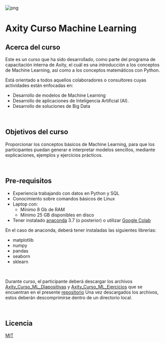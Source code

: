 ![png](imagenes/logotipo-axity-ppt.png)

# Axity Curso Machine Learning

## Acerca del curso

Este es un curso que ha sido desarrollado, como parte del programa de capacitación interna de Axity, el cuál es una introducción a los conceptos de Machine Learning, asi como a los conceptos matemáticos con Python.

Está orientado a todos aquellos colaboradores o consultores cuyas actividades están enfocadas en:

* Desarrollo de modelos de Machine Learning
* Desarrollo de aplicaciones de Inteligencia Artificial (AI).
* Desarrollo de soluciones de Big Data

&nbsp;
&nbsp;

## Objetivos del curso

Proporcionar los conceptos básicos de Machine Learning, para que los participantes puedan generar e interpretar modelos sencillos, mediante explicaciones, ejemplos y ejercicios prácticos.

&nbsp;
&nbsp;

## Pre-requisitos

* Experiencia trabajando con datos en Python y SQL
* Conocimiento sobre comandos básicos de Linux
* Laptop con:
     * Mínimo 8 Gb de RAM
     * Mínimo 25 GB disponibles en disco
* Tener instalado [anaconda](https://www.anaconda.com) 3.7 (o posterior) o utilizar [Google Colab](https://colab.research.google.com/)

En el caso de anaconda, deberá tener instaladas las siguientes librerías:
* matplotlib
* numpy
* pandas
* seaborn
* sklearn

&nbsp;

Durante curso, el participante deberá descargar los archivos [Axity_Curso_ML_Diapositivas](Axity_Curso_ML_Diapositivas.zip) y [Axity_Curso_ML_Ejercicios](Axity_Curso_ML_Ejercicios.zip) que se encuentran en el presente [repositorio](https://github.com/csameshiman/Axity_Curso_ML_2023)
Una vez descargados los archivos, estos deberán descomprimirse dentro de un directorio local.

&nbsp;
&nbsp;

## Licencia

[MIT](https://opensource.org/licenses/MIT)
